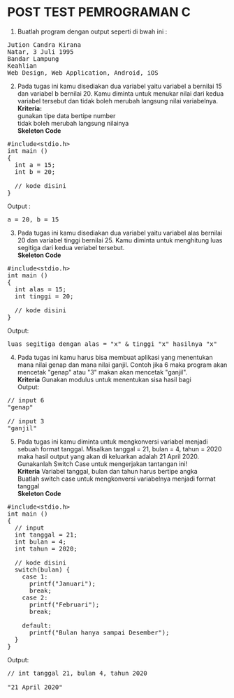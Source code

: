 # POST TEST PEMROGRAMAN C

1. Buatlah program dengan output seperti di bwah ini :
<pre>
Jution Candra Kirana
Natar, 3 Juli 1995
Bandar Lampung
Keahlian
Web Design, Web Application, Android, iOS
</pre>

2. Pada tugas ini kamu disediakan dua variabel yaitu variabel a bernilai 15 dan variabel b bernilai 20. Kamu diminta untuk menukar nilai dari kedua variabel tersebut dan  tidak boleh merubah langsung nilai variabelnya.<br>
<b>Kriteria:</b><br>
gunakan tipe data bertipe number<br>
tidak boleh merubah langsung nilainya<br>
<b>Skeleton Code</b>
<pre>
#include&lt;stdio.h&gt;
int main ()
{
  int a = 15;
  int b = 20;

  // kode disini
}
</pre>
Output :
<pre>
a = 20, b = 15
</pre>

3. Pada tugas ini kamu disediakan dua variabel yaitu variabel alas bernilai 20 dan variabel tinggi bernilai 25. Kamu diminta untuk menghitung luas segitiga dari kedua veriabel tersebut.<br>
<b>Skeleton Code</b>
<pre>
#include&lt;stdio.h&gt;
int main ()
{
  int alas = 15;
  int tinggi = 20;

  // kode disini
}
</pre>
Output:
<pre>
luas segitiga dengan alas = "x" & tinggi "x" hasilnya "x"
</pre>

4. Pada tugas ini kamu harus bisa membuat aplikasi yang menentukan mana nilai genap dan mana nilai ganjil. Contoh jika 6 maka program akan mencetak "genap" atau "3" makan akan mencetak "ganjil".<br>
<b>Kriteria</b>
Gunakan modulus untuk menentukan sisa hasil bagi</br>
Output:
<pre>
// input 6
"genap"

// input 3
"ganjil"
</pre>

5. Pada tugas ini kamu diminta untuk mengkonversi variabel menjadi sebuah format tanggal. Misalkan tanggal = 21, bulan = 4, tahun = 2020 maka hasil output yang akan di keluarkan adalah 21 April 2020. Gunakanlah Switch Case untuk mengerjakan tantangan ini!<br>
<b>Kriteria</b>
Variabel tanggal, bulan dan tahun harus bertipe angka<br>
Buatlah switch case untuk mengkonversi variabelnya menjadi format tanggal<br>
<b>Skeleton Code</b>
<pre>
#include&lt;stdio.h&gt;
int main ()
{
  // input
  int tanggal = 21;
  int bulan = 4;
  int tahun = 2020;
  
  // kode disini
  switch(bulan) {
    case 1:
      printf("Januari");
      break;
    case 2:
      printf("Februari");
      break;
     
    default:
      printf("Bulan hanya sampai Desember");
  }
}
</pre>
Output:
<pre>
// int tanggal 21, bulan 4, tahun 2020

"21 April 2020"
</pre>

